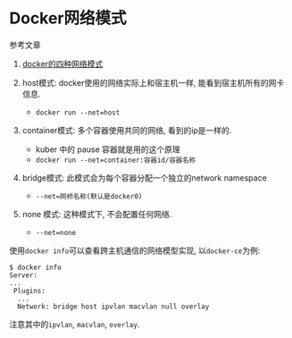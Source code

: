 # Docker网络模式

参考文章

1. [docker的四种网络模式](http://www.cnblogs.com/frankielf0921/p/5822699.html)

1. host模式: docker使用的网络实际上和宿主机一样, 能看到宿主机所有的网卡信息.
    - `docker run --net=host`
2. container模式: 多个容器使用共同的网络, 看到的ip是一样的. 
    - kuber 中的 pause 容器就是用的这个原理
    - `docker run --net=container:容器id/容器名称`
3. bridge模式: 此模式会为每个容器分配一个独立的network namespace
    - `--net=网桥名称(默认是docker0)`
4. none 模式: 这种模式下, 不会配置任何网络. 
    - `--net=none`

使用`docker info`可以查看跨主机通信的网络模型实现, 以`docker-ce`为例:

```
$ docker info
Server:
...
 Plugins:
  ...
  Network: bridge host ipvlan macvlan null overlay
```

注意其中的`ipvlan`, `macvlan`, `overlay`.
